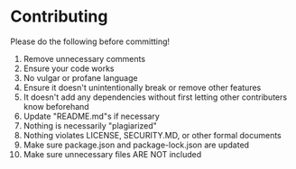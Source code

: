 # Contributing
Please do the following before committing!

1) Remove unnecessary comments
2) Ensure your code works
3) No vulgar or profane language
4) Ensure it doesn't unintentionally break or remove other features
5) It doesn't add any dependencies without first letting other contributers know beforehand
6) Update "README.md"s if necessary
7) Nothing is necessarily "plagiarized"
8) Nothing violates LICENSE, SECURITY.MD, or other formal documents
9) Make sure package.json and package-lock.json are updated
10) Make sure unnecessary files ARE NOT included
